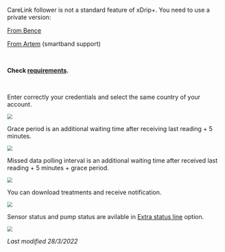 CareLink follower is not a standard feature of xDrip+. You need to use a private version:

[From Bence](https://github.com/benceszasz/xDripCareLinkFollower/releases)

[From Artem](https://bigdigital.home.blog/) (smartband support)

</br>

**Check [requirements](https://github.com/benceszasz/xDripCareLinkFollower#requirements).**

</br>

Enter correctly your credentials and select the same country of your account.

<img src="../images/M-S-HDS-CF1.png" style="zoom:75%;" />

Grace period is an additional waiting time after receiving last reading + 5 minutes.

<img src="../images/M-S-HDS-CF2.png" style="zoom:75%;" />

Missed data polling interval is an additional waiting time after received last reading + 5 minutes + grace period.

<img src="../images/M-S-HDS-CF3.png" style="zoom:75%;" />

You can download treatments and receive notification.

<img src="../images/M-S-HDS-CF4.png" style="zoom:75%;" />

</br>

Sensor status and pump status are avilable in [Extra status line](../../use/lesscommon/#extra-status-line) option.

<img src="../images/M-S-HDS-CF5.png" style="zoom:75%;" />

</br>

*Last modified 28/3/2022*

